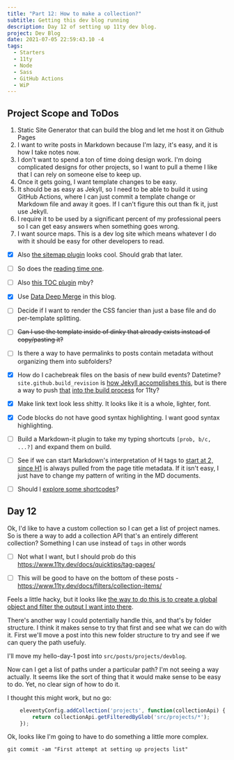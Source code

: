 ```yaml
---
title: "Part 12: How to make a collection?"
subtitle: Getting this dev blog running
description: Day 12 of setting up 11ty dev blog.
project: Dev Blog
date: 2021-07-05 22:59:43.10 -4
tags:
  - Starters
  - 11ty
  - Node
  - Sass
  - GitHub Actions
  - WiP
---
```


## Project Scope and ToDos

1. Static Site Generator that can build the blog and let me host it on Github Pages
2. I want to write posts in Markdown because I'm lazy, it's easy, and it is how I take notes now.
3. I don't want to spend a ton of time doing design work. I'm doing complicated designs for other projects, so I want to pull a theme I like that I can rely on someone else to keep up.
4. Once it gets going, I want template changes to be easy.
5. It should be as easy as Jekyll, so I need to be able to build it using GitHub Actions, where I can just commit a template change or Markdown file and away it goes. If I can't figure this out than fk it, just use Jekyll.
6. I require it to be used by a significant percent of my professional peers so I can get easy answers when something goes wrong.
7. I want source maps. This is a dev log site which means whatever I do with it should be easy for other developers to read.

- [x] Also [the sitemap plugin](https://www.npmjs.com/package/@quasibit/eleventy-plugin-sitemap) looks cool. Should grab that later.

- [ ] So does the [reading time one](https://www.npmjs.com/package/eleventy-plugin-reading-time).

- [ ] Also [this TOC plugin](https://github.com/jdsteinbach/eleventy-plugin-toc/) mby?

- [x] Use [Data Deep Merge](https://www.11ty.dev/docs/data-deep-merge/) in this blog.

- [ ] Decide if I want to render the CSS fancier than just a base file and do per-template splitting.

<s>

- [ ] Can I use the template inside of dinky that already exists instead of copy/pasting it?

</s>

- [ ] Is there a way to have permalinks to posts contain metadata without organizing them into subfolders?

- [x] How do I cachebreak files on the basis of new build events? Datetime? `site.github.build_revision` is [how Jekyll accomplishes this](https://github.com/jekyll/github-metadata/blob/master/docs/site.github.md), but is there a way to push [that](https://docs.github.com/en/actions/reference/context-and-expression-syntax-for-github-actions#github-context) [into the build process](https://stackoverflow.com/questions/54310050/how-to-version-build-artifacts-using-github-actions) for 11ty?

- [x] Make link text look less shitty. It looks like it is a whole, lighter, font.

- [x] Code blocks do not have good syntax highlighting. I want good syntax highlighting.

- [ ] Build a Markdown-it plugin to take my typing shortcuts `[prob, b/c, ...?]` and expand them on build.

- [ ] See if we can start Markdown's interpretation of H tags to [start at 2, since H1](https://developer.mozilla.org/en-US/docs/Web/HTML/Element/Heading_Elements#multiple_h1) is always pulled from the page title metadata. If it isn't easy, I just have to change my pattern of writing in the MD documents.

- [ ] Should I [explore some shortcodes](https://www.madebymike.com.au/writing/11ty-filters-data-shortcodes/)?

## Day 12

Ok, I'd like to have a custom collection so I can get a list of project names. So is there a way to add a collection API that's an entirely different collection? Something I can use instead of `tags` in other words

- [ ] Not what I want, but I should prob do this https://www.11ty.dev/docs/quicktips/tag-pages/

- [ ] This will be good to have on the bottom of these posts - https://www.11ty.dev/docs/filters/collection-items/

Feels a little hacky, but it looks like [the way to do this is to create a global object and filter the output I want into there](https://stackoverflow.com/questions/66083103/how-to-generate-a-list-of-all-collections-in-11ty).

There's another way I could potentially handle this, and that's by folder structure. I think it makes sense to try that first and see what we can do with it. First we'll move a post into this new folder structure to try and see if we can query the path usefuly.

I'll move my hello-day-1 post into `src/posts/projects/devblog`.

Now can I get a list of paths under a particular path? I'm not seeing a way actually. It seems like the sort of thing that it would make sense to be easy to do. Yet, no clear sign of how to do it.

I thought this might work, but no go:

```javascript
	eleventyConfig.addCollection('projects', function(collectionApi) {
        return collectionApi.getFilteredByGlob('src/projects/*');
    });
```

Ok, looks like I'm going to have to do something a little more complex.

`git commit -am "First attempt at setting up projects list"`

